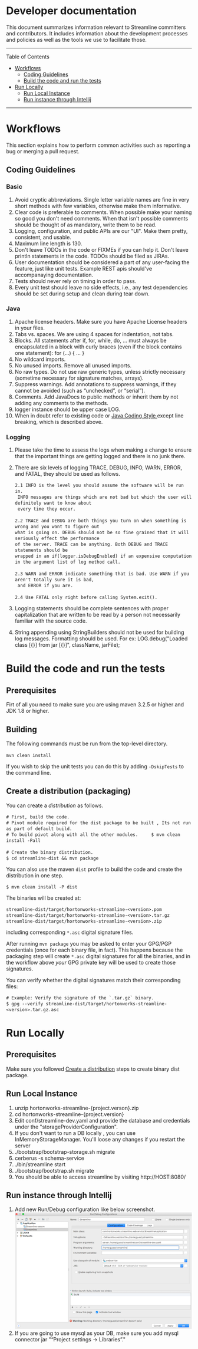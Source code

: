 # Developer documentation

This document summarizes information relevant to Streamline committers and contributors.  It includes information about
the development processes and policies as well as the tools we use to facilitate those.

---

Table of Contents

* <a href="#workflow-and-policies">Workflows</a>
    * <a href="#coding-guidelines">Coding Guidelines</a>
    * <a href="#building">Build the code and run the tests</a>
* <a href="#run-local">Run Locally</a>
    * <a href="#run-local-instance">Run Local Instance</a>
    * <a href="#run-intellij"> Run instance through Intellij</a>

---

# Workflows

This section explains how to perform common activities such as reporting a bug or merging a pull request.

<a name="coding-guidelines"></a>

## Coding Guidelines

### Basic

 1. Avoid cryptic abbreviations. Single letter variable names are fine in very short methods with few variables, otherwise make them informative.
 2. Clear code is preferable to comments. When possible make your naming so good you don't need comments. When that isn't possible comments should be thought of as mandatory, write them to be read.
 3. Logging, configuration, and public APIs are our "UI". Make them pretty, consistent, and usable.
 4. Maximum line length is 130.
 5. Don't leave TODOs in the code or FIXMEs if you can help it. Don't leave println statements in the code. TODOs should be filed as JIRAs.
 6. User documentation should be considered a part of any user-facing the feature, just like unit tests. Example REST apis should've accompanaying documentation.
 7. Tests should never rely on timing in order to pass.  
 8. Every unit test should leave no side effects, i.e., any test dependencies should be set during setup and clean during tear down.

### Java
 1. Apache license headers. Make sure you have Apache License headers in your files. 
 2. Tabs vs. spaces. We are using 4 spaces for indentation, not tabs. 
 3. Blocks. All statements after if, for, while, do, … must always be encapsulated in a block with curly braces (even if the block contains one statement):
     for (...) {
         ...
     }
 4. No wildcard imports. 
 5. No unused imports. Remove all unused imports.
 6. No raw types. Do not use raw generic types, unless strictly necessary (sometime necessary for signature matches, arrays).
 7. Suppress warnings. Add annotations to suppress warnings, if they cannot be avoided (such as “unchecked”, or “serial”).
 8. Comments.  Add JavaDocs to public methods or inherit them by not adding any comments to the methods. 
 9. logger instance should be upper case LOG.  
 10. When in doubt refer to existing code or <a href="http://google.github.io/styleguide/javaguide.html"> Java Coding Style </a> except line breaking, which is described above. 
  

### Logging

 1. Please take the time to assess the logs when making a change to ensure that the important things are getting logged and there is no junk there.
 2. There are six levels of logging TRACE, DEBUG, INFO, WARN, ERROR, and FATAL, they should be used as follows.
    
    ``` 
    2.1 INFO is the level you should assume the software will be run in. 
     INFO messages are things which are not bad but which the user will definitely want to know about
     every time they occur.
    
    2.2 TRACE and DEBUG are both things you turn on when something is wrong and you want to figure out 
    what is going on. DEBUG should not be so fine grained that it will seriously effect the performance 
    of the server. TRACE can be anything. Both DEBUG and TRACE statements should be 
    wrapped in an if(logger.isDebugEnabled) if an expensive computation in the argument list of log method call.
    
    2.3 WARN and ERROR indicate something that is bad. Use WARN if you aren't totally sure it is bad,
     and ERROR if you are.
    
    2.4 Use FATAL only right before calling System.exit().
    ```
 3. Logging statements should be complete sentences with proper capitalization that are written to be read by a person not necessarily familiar with the source code. 
 4. String appending using StringBuilders should not be used for building log messages. 
    Formatting should be used. For ex:
    LOG.debug("Loaded class [{}] from jar [{}]", className, jarFile);
 
<a name="building"></a>

# Build the code and run the tests

## Prerequisites
Firt of all you need to make sure you are using maven 3.2.5 or higher and JDK 1.8 or higher.

## Building

The following commands must be run from the top-level directory.

`mvn clean install`

If you wish to skip the unit tests you can do this by adding `-DskipTests` to the command line. 

## Create a distribution (packaging)

You can create a _distribution_ as follows.

    # First, build the code.
    # Pivot module required for the dist package to be built , Its not run as part of default build.
    # To build pivot along with all the other modules.     $ mvn clean install -Pall 

    # Create the binary distribution.
    $ cd streamline-dist && mvn package

You can also use the maven `dist` profile to build the code and create the distribution in one step.

    $ mvn clean install -P dist 

The binaries will be created at:

    streamline-dist/target/hortonworks-streamline-<version>.pom
    streamline-dist/target/hortonworks-streamline-<version>.tar.gz
    streamline-dist/target/hortonworks-streamline-<version>.zip

including corresponding `*.asc` digital signature files.

After running `mvn package` you may be asked to enter your GPG/PGP credentials (once for each binary file, in fact).
This happens because the packaging step will create `*.asc` digital signatures for all the binaries, and in the workflow
above _your_ GPG private key will be used to create those signatures.

You can verify whether the digital signatures match their corresponding files:

    # Example: Verify the signature of the `.tar.gz` binary.
    $ gpg --verify streamline-dist/target/hortonworks-streamline-<version>.tar.gz.asc

<a name="run-local"></a>
 
# Run Locally
 
## Prerequisites

Make sure you followed [Create a distribution](#building) steps to create binary dist package.

<a name="run-local-instance"></a>
## Run Local Instance

1. unzip hortonworks-streamline-{project.verson}.zip
2. cd hortonworks-streamline-{project.version}
3. Edit conf/streamline-dev.yaml and provide the database and credentials under the "storageProviderConfiguration".
4. If you don't want to run a DB locally , you can use InMemoryStorageManager. You'll loose any changes if you restart the server
5. ./bootstrap/bootstrap-storage.sh migrate
6. cerberus -s schema-service
7. ./bin/streamline start
8. ./bootstrap/bootstrap.sh migrate
9. You should be able to access streamline by visiting http://HOST:8080/

<a name="run-intellij"></a>
## Run instance through Intellij

1. Add new Run/Debug configuration like below screenshot. 
   ![Intellj Run Configuration](docs/images/intellij-conf.png?raw=True)
2. If you are going to use mysql as your DB, make sure you add mysql connector jar "“Project settings -> Libraries”."
